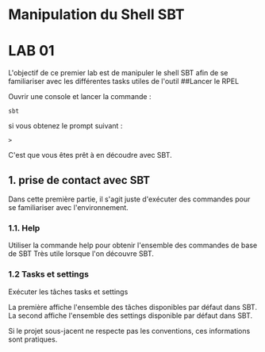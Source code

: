 # Manipulation du Shell SBT

# LAB 01

L'objectif de ce premier lab est de manipuler le shell SBT afin de se familiariser avec les différentes tasks utiles de l'outil
##Lancer le RPEL

Ouvrir une console et lancer la commande :
	
	sbt

si vous obtenez le prompt suivant : 
	
	>
	
C'est que vous êtes prêt à en découdre avec SBT.

## 1. prise de contact avec SBT

Dans cette première partie, il s'agit juste d'exécuter des commandes pour se familiariser avec l'environnement. 

### 1.1. Help

Utiliser la commande help pour obtenir l'ensemble des commandes de base de SBT
Très utile lorsque l'on découvre SBT.

### 1.2 Tasks et settings

Exécuter les tâches tasks et settings

La première affiche l'ensemble des tâches disponibles par défaut dans SBT.
La second affiche l'ensemble des settings disponible par défaut dans SBT.

Si le projet sous-jacent ne respecte pas les conventions, ces informations sont pratiques. 





